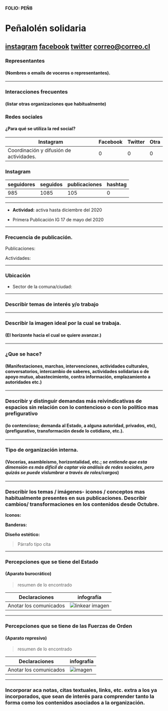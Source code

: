 #### FOLIO: PEÑ8
# Peñalolén solidaria

[instagram](https://www.instagram.com/penalolen_solidaria/)
[facebook]()
[twitter]()
<correo@correo.cl>
---

### Representantes
#### (Nombres o emails de voceros o representantes).

---
### Interacciones frecuentes
#### (listar otras organizaciones que habitualmente)

### Redes sociales
#### ¿Para qué se utiliza la red social?
| Instagram | Facebook | Twitter | Otra 
|---|---|---|---|
|Coordinación y difusión de actividades.|0|0|0|

### **Instagram**
| seguidores | seguidos | publicaciones | hashtag |
|---|---|---|---|
|985|1085|105|0|

---

* **Actividad:** activa hasta diciembre del 2020    

* Primera Publicación IG 17 de mayo del 2020

---
### Frecuencia de publicación.

Publicaciones:

Actividades:

---
### Ubicación
* Sector de la comuna/ciudad:

---
### Describir temas de interés y/o trabajo

---
### Describir la imagen ideal por la cual se trabaja.
#### (El horizonte hacia el cual se quiere avanzar.)

---
### ¿Que se hace?
#### (Manifestaciones, marchas, intervenciones, actividades culturales, conversatorios, intercambio de saberes, actividades solidarias o de apoyo mutuo, abastecimiento, contra información, emplazamiento a autoridades etc.)

---
### Describir y distinguir demandas más reivindicativas de espacios sin relación con lo contencioso o con lo político mas prefigurativo
#### (lo contencioso; demanda al Estado, a alguna autoridad, privados, etc), (prefigurativo, transformación desde lo cotidiano, etc.).

---
### Tipo de organización interna.
#### (Vocerías, asambleísmo, horizontalidad, etc.; *se entiende que esta dimensión es más difícil de captar vía análisis de redes sociales, pero quizás se puede vislumbrar a través de roles/cargos*)

---
### Describir los temas / imágenes- iconos / conceptos mas habitualmente presentes en sus publicaciones. Describir cambios/ transformaciones en los contenidos desde Octubre.

**Iconos:**

**Banderas:**

**Diseño estético:**

> Párrafo tipo cita 

---
### Percepciones que se tiene del Estado
#### (Aparato burocrático)
> resumen de lo encontrado

| Declaraciones | infografía | 
|---|---|
|Anotar los comunicados | ![linkear imagen]() |

---
### Percepciones que se tiene de las Fuerzas de Orden
#### (Aparato represivo)
> resumen de lo encontrado

| Declaraciones | infografía | 
|---|---|
|Anotar los comunicados | ![imagen]() |


---
### Incorporar aca notas, citas textuales, links, etc. extra a los ya incorporados, que sean de interés para comprender tanto la forma como los contenidos asociados a la organización.
